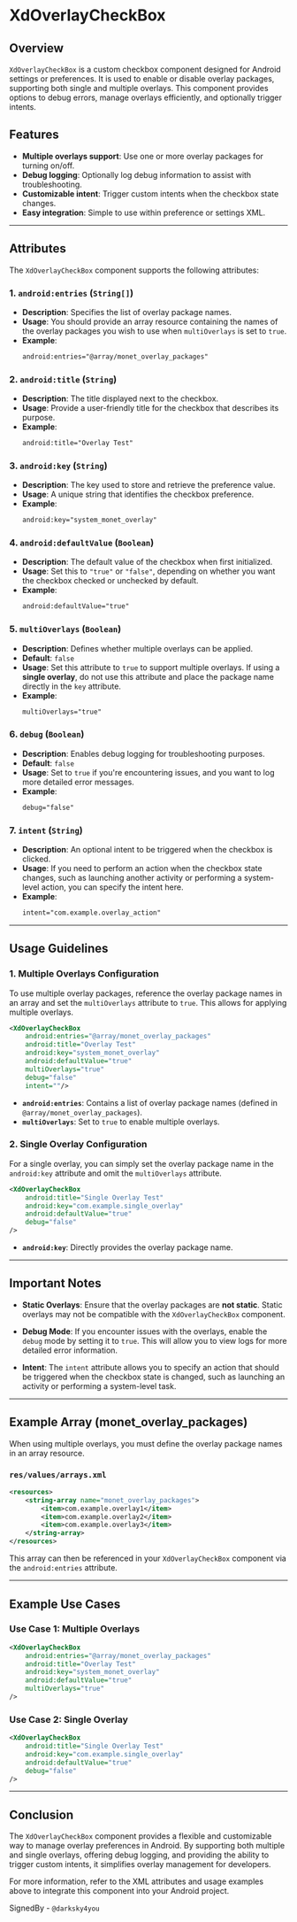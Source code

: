 
# **XdOverlayCheckBox**

## **Overview**
`XdOverlayCheckBox` is a custom checkbox component designed for Android settings or preferences. It is used to enable or disable overlay packages, supporting both single and multiple overlays. This component provides options to debug errors, manage overlays efficiently, and optionally trigger intents.

## **Features**
- **Multiple overlays support**: Use one or more overlay packages for turning on/off.
- **Debug logging**: Optionally log debug information to assist with troubleshooting.
- **Customizable intent**: Trigger custom intents when the checkbox state changes.
- **Easy integration**: Simple to use within preference or settings XML.

---

## **Attributes**

The `XdOverlayCheckBox` component supports the following attributes:

### 1. **`android:entries`** (`String[]`)

- **Description**: Specifies the list of overlay package names.
- **Usage**: You should provide an array resource containing the names of the overlay packages you wish to use when `multiOverlays` is set to `true`.
- **Example**: 
  ```xml
  android:entries="@array/monet_overlay_packages"
  ```

### 2. **`android:title`** (`String`)

- **Description**: The title displayed next to the checkbox.
- **Usage**: Provide a user-friendly title for the checkbox that describes its purpose.
- **Example**:
  ```xml
  android:title="Overlay Test"
  ```

### 3. **`android:key`** (`String`)

- **Description**: The key used to store and retrieve the preference value.
- **Usage**: A unique string that identifies the checkbox preference.
- **Example**:
  ```xml
  android:key="system_monet_overlay"
  ```

### 4. **`android:defaultValue`** (`Boolean`)

- **Description**: The default value of the checkbox when first initialized.
- **Usage**: Set this to `"true"` or `"false"`, depending on whether you want the checkbox checked or unchecked by default.
- **Example**:
  ```xml
  android:defaultValue="true"
  ```

### 5. **`multiOverlays`** (`Boolean`)

- **Description**: Defines whether multiple overlays can be applied.
- **Default**: `false`
- **Usage**: Set this attribute to `true` to support multiple overlays. If using a **single overlay**, do not use this attribute and place the package name directly in the `key` attribute.
- **Example**:
  ```xml
  multiOverlays="true"
  ```

### 6. **`debug`** (`Boolean`)

- **Description**: Enables debug logging for troubleshooting purposes.
- **Default**: `false`
- **Usage**: Set to `true` if you're encountering issues, and you want to log more detailed error messages.
- **Example**:
  ```xml
  debug="false"
  ```

### 7. **`intent`** (`String`)

- **Description**: An optional intent to be triggered when the checkbox is clicked.
- **Usage**: If you need to perform an action when the checkbox state changes, such as launching another activity or performing a system-level action, you can specify the intent here.
- **Example**:
  ```xml
  intent="com.example.overlay_action"
  ```

---

## **Usage Guidelines**

### **1. Multiple Overlays Configuration**
To use multiple overlay packages, reference the overlay package names in an array and set the `multiOverlays` attribute to `true`. This allows for applying multiple overlays.

```xml
<XdOverlayCheckBox
    android:entries="@array/monet_overlay_packages"
    android:title="Overlay Test"
    android:key="system_monet_overlay"
    android:defaultValue="true"
    multiOverlays="true"
    debug="false"
    intent=""/>
```

- **`android:entries`**: Contains a list of overlay package names (defined in `@array/monet_overlay_packages`).
- **`multiOverlays`**: Set to `true` to enable multiple overlays.

### **2. Single Overlay Configuration**
For a single overlay, you can simply set the overlay package name in the `android:key` attribute and omit the `multiOverlays` attribute.

```xml
<XdOverlayCheckBox
    android:title="Single Overlay Test"
    android:key="com.example.single_overlay"
    android:defaultValue="true"
    debug="false"
/>
```

- **`android:key`**: Directly provides the overlay package name.

---

## **Important Notes**

- **Static Overlays**: Ensure that the overlay packages are **not static**. Static overlays may not be compatible with the `XdOverlayCheckBox` component.
  
- **Debug Mode**: If you encounter issues with the overlays, enable the `debug` mode by setting it to `true`. This will allow you to view logs for more detailed error information.

- **Intent**: The `intent` attribute allows you to specify an action that should be triggered when the checkbox state is changed, such as launching an activity or performing a system-level task.

---

## **Example Array (monet_overlay_packages)**

When using multiple overlays, you must define the overlay package names in an array resource.

### `res/values/arrays.xml`

```xml
<resources>
    <string-array name="monet_overlay_packages">
        <item>com.example.overlay1</item>
        <item>com.example.overlay2</item>
        <item>com.example.overlay3</item>
    </string-array>
</resources>
```

This array can then be referenced in your `XdOverlayCheckBox` component via the `android:entries` attribute.

---

## **Example Use Cases**

### **Use Case 1: Multiple Overlays**

```xml
<XdOverlayCheckBox
    android:entries="@array/monet_overlay_packages"
    android:title="Overlay Test"
    android:key="system_monet_overlay"
    android:defaultValue="true"
    multiOverlays="true"
/>
```

### **Use Case 2: Single Overlay**

```xml
<XdOverlayCheckBox
    android:title="Single Overlay Test"
    android:key="com.example.single_overlay"
    android:defaultValue="true"
    debug="false"
/>
```

---

## **Conclusion**
The `XdOverlayCheckBox` component provides a flexible and customizable way to manage overlay preferences in Android. By supporting both multiple and single overlays, offering debug logging, and providing the ability to trigger custom intents, it simplifies overlay management for developers.

For more information, refer to the XML attributes and usage examples above to integrate this component into your Android project.



SignedBy - `@darksky4you`
